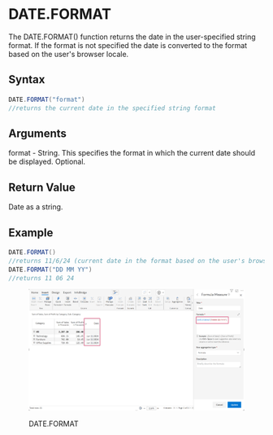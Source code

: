 # DATE.FORMAT

The DATE.FORMAT() function returns the date in the user-specified string format. If the format is not specified the date is converted to the format based on the user's browser locale.&#x20;



## Syntax

```java
DATE.FORMAT("format")
//returns the current date in the specified string format
```



## Arguments

format -  String. This specifies the format in which the current date should be displayed. Optional.



## Return Value

Date as a string.



## Example

```java
DATE.FORMAT()
//returns 11/6/24 (current date in the format based on the user's browser locale)
DATE.FORMAT("DD MM YY")
//returns 11 06 24
```

<figure><img src="../../.gitbook/assets/image (725).png" alt=""><figcaption><p>DATE.FORMAT</p></figcaption></figure>
